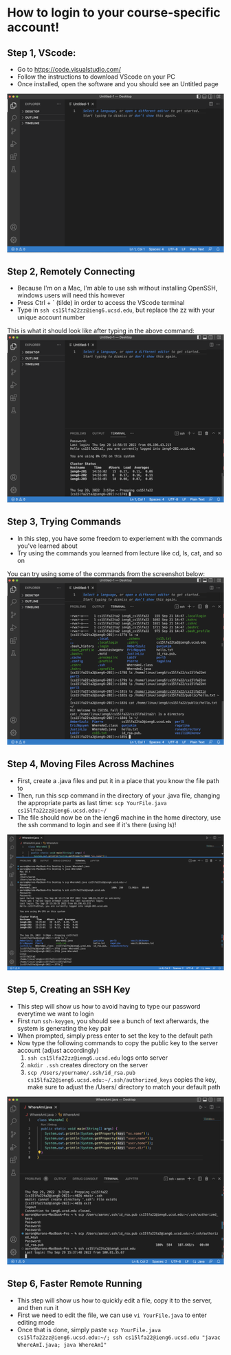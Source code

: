 # How to login to your course-specific account!

## Step 1, VScode:
* Go to https://code.visualstudio.com/
* Follow the instructions to download VScode on your PC
* Once installed, open the software and you should see an Untitled page

![Step1Screenshot](VScodeImage.png)

## Step 2, Remotely Connecting
* Because I'm on a Mac, I'm able to use ssh without installing OpenSSH, windows users will need this however
* Press Ctrl + ` (tilde) in order to access the VScode terminal
* Type in `ssh cs15lfa22zz@ieng6.ucsd.edu`, but replace the zz with your unique account number

This is what it should look like after typing in the above command:
![Step2Screenshot](RemoteConnectImage.png)

## Step 3, Trying Commands
* In this step, you have some freedom to experiement with the commands you've learned about
* Try using the commands you learned from lecture like cd, ls, cat, and so on

You can try using some of the commands from the screenshot below:
![Step3Screenshot](TryingCommandsImage.png)

## Step 4, Moving Files Across Machines
* First, create a .java files and put it in a place that you know the file path to
* Then, run this scp command in the directory of your .java file, changing the appropriate parts as last time: `scp YourFile.java cs15lfa22zz@ieng6.ucsd.edu:~/`
* The file should now be on the ieng6 machine in the home directory, use the ssh command to login and see if it's there (using ls)!

![Step4Screenshot](SCPCommandImage.png)

## Step 5, Creating an SSH Key
* This step will show us how to avoid having to type our password everytime we want to login
* First run `ssh-keygen`, you should see a bunch of text afterwards, the system is generating the key pair
* When prompted, simply press enter to set the key to the default path
* Now type the following commands to copy the public key to the server account (adjust accordingly)
    1. `ssh cs15lfa22zz@ieng6.ucsd.edu` logs onto server
    2. `mkdir .ssh` creates directory on the server
    3. `scp /Users/yourname/.ssh/id_rsa.pub cs15lfa22@ieng6.ucsd.edu:~/.ssh/authorized_keys` copies the key, make sure to adjust the /Users/ directory to match your default path

![Step5Screenshot](SSHKeyImage.png)

## Step 6, Faster Remote Running
* This step will show us how to quickly edit a file, copy it to the server, and then run it
* First we need to edit the file, we can use `vi YourFile.java` to enter editing mode
* Once that is done, simply paste `scp YourFile.java cs15lfa22zz@ieng6.ucsd.edu:~/; ssh cs15lfa22@ieng6.ucsd.edu "javac WhereAmI.java; java WhereAmI"`